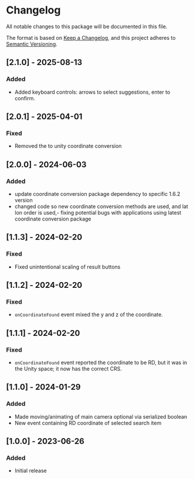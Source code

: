 ﻿# Changelog

All notable changes to this package will be documented in this file.

The format is based on [Keep a Changelog](https://keepachangelog.com/en/1.0.0/),
and this project adheres to [Semantic Versioning](https://semver.org/spec/v2.0.0.html).

## [2.1.0] - 2025-08-13

### Added

- Added keyboard controls: arrows to select suggestions, enter to confirm.

## [2.0.1] - 2025-04-01

### Fixed

- Removed the to unity coordinate conversion

## [2.0.0] - 2024-06-03

### Added

- update coordinate conversion package dependency to specific 1.6.2 version
- changed code so new coordinate conversion methods are used, and lat lon order is used,- fixing potential bugs with applications using latest coordinate conversion package

## [1.1.3] - 2024-02-20

### Fixed

- Fixed unintentional scaling of result buttons

## [1.1.2] - 2024-02-20

### Fixed

- `onCoordinateFound` event mixed the y and z of the coordinate.

## [1.1.1] - 2024-02-20

### Fixed

- `onCoordinateFound` event reported the coordinate to be RD, but it was in the Unity space; it now has the correct CRS.

## [1.1.0] - 2024-01-29

### Added

- Made moving/animating of main camera optional via serialized boolean
- New event containing RD coordinate of selected search item

## [1.0.0] - 2023-06-26

### Added

- Initial release
